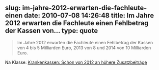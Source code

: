slug: im-jahre-2012-erwarten-die-fachleute-einen
date: 2010-07-08 14:26:48
title: Im Jahre 2012 erwarten die Fachleute einen Fehlbetrag der Kassen von...
type: quote
---

> Im Jahre 2012 erwarten die Fachleute einen Fehlbetrag der Kassen von 4 bis 5 Milliarden Euro, 2013 von 8 und 2014 von 10 Milliarden Euro.

Na Klasse: [Krankenkassen: Schon von 2012 an höhere Zusatzbeiträge](http://www.faz.net/s/Rub0E9EEF84AC1E4A389A8DC6C23161FE44/Doc~E8EE36C980D8F468393C6FFEC7BA23551~ATpl~Ecommon~Scontent.html)
